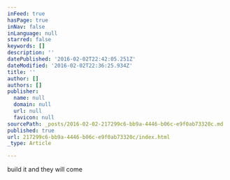 ```yaml
---
inFeed: true
hasPage: true
inNav: false
inLanguage: null
starred: false
keywords: []
description: ''
datePublished: '2016-02-02T22:42:05.251Z'
dateModified: '2016-02-02T22:36:25.934Z'
title: ''
author: []
authors: []
publisher:
  name: null
  domain: null
  url: null
  favicon: null
sourcePath: _posts/2016-02-02-217299c6-bb9a-4446-b06c-e9f0ab73320c.md
published: true
url: 217299c6-bb9a-4446-b06c-e9f0ab73320c/index.html
_type: Article

---
```

build it and they will come